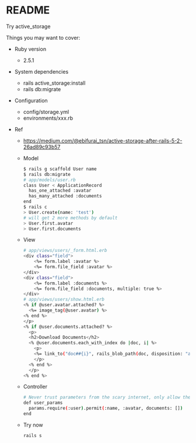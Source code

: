 # README

Try active_storage

Things you may want to cover:

* Ruby version
  * 2.5.1

* System dependencies
  * rails active_storage:install
  * rails db:migrate

* Configuration
  * config/storage.yml
  * environments/xxx.rb


* Ref
  * https://medium.com/@ebifurai_tsn/active-storage-after-rails-5-2-26ad89c93b57
  * Model

    ```bash
    $ rails g scaffold User name
    $ rails db:migrate
    # app/models/user.rb
    class User < ApplicationRecord
      has_one_attached :avatar
      has_many_attached :documents
    end
    $ rails c
    > User.create(name: 'test')
    # will get 2 more methods by default
    > User.first.avatar
    > User.first.documents
    ```

  * View

    ```bash
    # app/views/users/_form.html.erb
    <div class="field">
        <%= form.label :avatar %>
        <%= form.file_field :avatar %>
    </div>
    <div class="field">
        <%= form.label :documents %>
        <%= form.file_field :documents, multiple: true %>
    </div>
    # app/views/users/show.html.erb
    <% if @user.avatar.attached? %>
      <%= image_tag(@user.avatar) %>
    <% end %>
    </p>
    <% if @user.documents.attached? %>
      <p> 
      <h2>Download Documents</h2>
      <% @user.documents.each_with_index do |doc, i| %>
        <p> 
        <%= link_to("doc##{i}", rails_blob_path(doc, disposition: "attachment")) %>
        </p>
      <% end %>
      </p>
    <% end %>
    ```

  * Controller

    ```bash
    # Never trust parameters from the scary internet, only allow the white list through.
    def user_params
      params.require(:user).permit(:name, :avatar, documents: []) 
    end
    ```

  * Try now

    ```bash
    rails s
    ```
